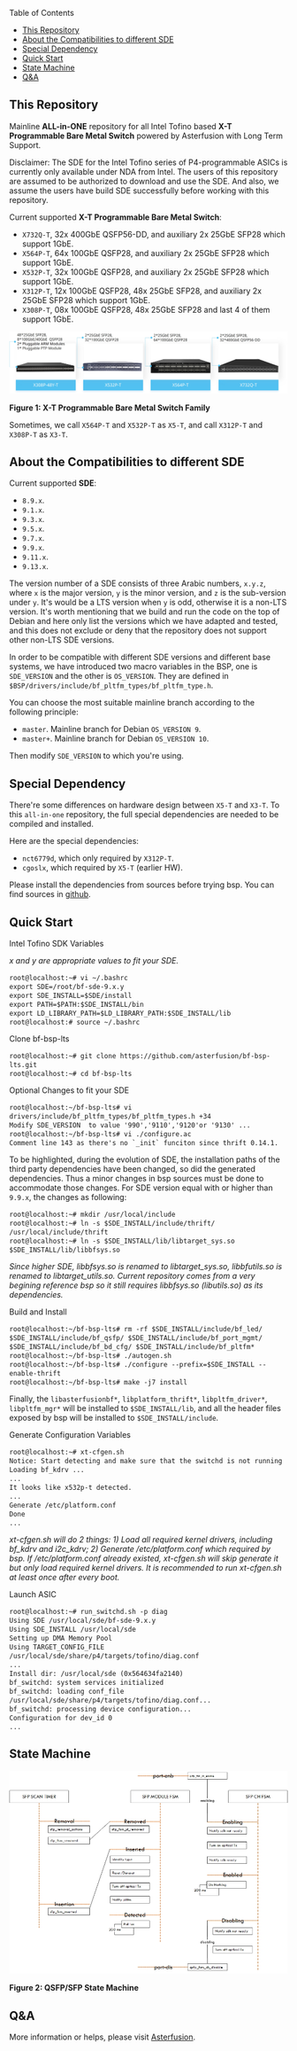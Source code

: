 Table of Contents
   * [This Repository](#this_repository)
   * [About the Compatibilities to different SDE](#sde_compatibilities)
   * [Special Dependency](#sde_dependency)
   * [Quick Start](#quick_start)
   * [State Machine](#fsm)
   * [Q&A](#qa)

## <a name="this_repository"></a>This Repository

Mainline  **ALL-in-ONE** repository for all Intel Tofino based **X-T Programmable Bare Metal Switch** powered by Asterfusion with Long Term Support.

Disclaimer: The SDE for the Intel Tofino series of P4-programmable ASICs is currently only available under NDA from Intel. The users of this repository are assumed to be authorized to download and use the SDE. And also, we assume the users have build SDE successfully before working with this repository.

Current supported **X-T Programmable Bare Metal Switch**:
  - `X732Q-T`,  32x 400GbE QSFP56-DD, and auxiliary 2x 25GbE SFP28 which support 1GbE.
  - `X564P-T`,  64x 100GbE QSFP28, and auxiliary 2x 25GbE SFP28 which support 1GbE.
  - `X532P-T`,  32x 100GbE QSFP28, and auxiliary 2x 25GbE SFP28 which support 1GbE.
  - `X312P-T`,  12x 100GbE QSFP28, 48x 25GbE SFP28, and auxiliary 2x 25GbE SFP28 which support 1GbE.
  - `X308P-T`,  08x 100GbE QSFP28, 48x 25GbE SFP28 and last 4 of them support 1GbE.

![X-T](docs/programmable-bare-metals.jpg "Figure 1: X-T Programmable Bare Metal Switch Family")

__Figure 1: X-T Programmable Bare Metal Switch Family__

Sometimes, we call `X564P-T` and `X532P-T` as `X5-T`, and call `X312P-T` and `X308P-T` as `X3-T`.

## <a name="sde_compatibilities"></a>About the Compatibilities to different SDE

Current supported **SDE**:

  - `8.9.x`.
  - `9.1.x`.
  - `9.3.x`.
  - `9.5.x`.
  - `9.7.x`.
  - `9.9.x`.
  - `9.11.x`.
  - `9.13.x`.

The version number of a SDE consists of three Arabic numbers, `x.y.z`, where `x` is the major version, `y` is the minor version, and `z` is the sub-version under `y`.
It's would be a LTS version when `y` is odd, otherwise it is a non-LTS version. It's worth mentioning that we build and run the code on the top of Debian and here only list the versions which we have adapted and tested, and this does not exclude or deny that the repository does not support other non-LTS SDE versions.

In order to be compatible with different SDE versions and different base systems, we have introduced two macro variables in the BSP, one is `SDE_VERSION` and the other is `OS_VERSION`.
They are defined in `$BSP/drivers/include/bf_pltfm_types/bf_pltfm_type.h`.

You can choose the most suitable mainline branch according to the following principle:
 - `master`.  Mainline branch for Debian `OS_VERSION 9`.
 - `master+`. Mainline branch for Debian `OS_VERSION 10`.

Then modify `SDE_VERSION` to which you're using.


## <a name="sde_dependency"></a>Special Dependency

There're some differences on hardware design between `X5-T` and `X3-T`. To this `all-in-one` repository, the full special dependencies are needed to be compiled and installed.

Here are the special dependencies:

  - `nct6779d`, which only required by `X312P-T`.
  - `cgoslx`, which required by `X5-T` (earlier HW).

Please install the dependencies from sources before trying bsp. You can find sources in [github](https://github.com/asterfusion).

## <a name="quick_start"></a>Quick Start

Intel Tofino SDK Variables

*x and y are appropriate values to fit your SDE.*
```
root@localhost:~# vi ~/.bashrc
export SDE=/root/bf-sde-9.x.y
export SDE_INSTALL=$SDE/install
export PATH=$PATH:$SDE_INSTALL/bin
export LD_LIBRARY_PATH=$LD_LIBRARY_PATH:$SDE_INSTALL/lib
root@localhost:# source ~/.bashrc
```
Clone bf-bsp-lts
```
root@localhost:~# git clone https://github.com/asterfusion/bf-bsp-lts.git
root@localhost:~# cd bf-bsp-lts
```

Optional Changes to fit your SDE
```
root@localhost:~/bf-bsp-lts# vi drivers/include/bf_pltfm_types/bf_pltfm_types.h +34
Modify SDE_VERSION  to value '990','9110','9120'or '9130' ...
root@localhost:~/bf-bsp-lts# vi ./configure.ac
Comment line 143 as there's no `_init` funciton since thrift 0.14.1.
```

To be highlighted, during the evolution of SDE, the installation paths of the third party dependencies have been changed, so did the generated dependencies. Thus a minor changes in bsp sources must be done to accommodate those changes. For SDE version equal with  or higher than `9.9.x`, the changes as following:
```
root@localhost:~# mkdir /usr/local/include
root@localhost:~# ln -s $SDE_INSTALL/include/thrift/ /usr/local/include/thrift
root@localhost:~# ln -s $SDE_INSTALL/lib/libtarget_sys.so $SDE_INSTALL/lib/libbfsys.so
```
*Since higher SDE, libbfsys.so is renamed to libtarget_sys.so, libbfutils.so is renamed to libtarget_utils.so. Current repository comes from a very begining reference bsp so it still requires libbfsys.so (libutils.so) as its dependencies.*

Build and Install
```
root@localhost:~/bf-bsp-lts# rm -rf $SDE_INSTALL/include/bf_led/ $SDE_INSTALL/include/bf_qsfp/ $SDE_INSTALL/include/bf_port_mgmt/ $SDE_INSTALL/include/bf_bd_cfg/ $SDE_INSTALL/include/bf_pltfm*
root@localhost:~/bf-bsp-lts# ./autogen.sh
root@localhost:~/bf-bsp-lts# ./configure --prefix=$SDE_INSTALL --enable-thrift
root@localhost:~/bf-bsp-lts# make -j7 install
```

Finally, the `libasterfusionbf*`, `libplatform_thrift*`, `libpltfm_driver*`, `libpltfm_mgr*` will be installed to `$SDE_INSTALL/lib`, and all the header files exposed by bsp will be installed to `$SDE_INSTALL/include`.

Generate Configuration Variables
```
root@localhost:~# xt-cfgen.sh
Notice: Start detecting and make sure that the switchd is not running
Loading bf_kdrv ...
...
It looks like x532p-t detected.
...
Generate /etc/platform.conf
Done
...
```
*xt-cfgen.sh will do 2 things: 1) Load all required kernel drivers, including bf_kdrv and i2c_kdrv; 2) Generate /etc/platform.conf which required by bsp. If /etc/platform.conf already existed, xt-cfgen.sh will skip generate it but only load required kernel drivers. It is recommended to run xt-cfgen.sh at least once after every boot.*

Launch ASIC
```
root@localhost:~# run_switchd.sh -p diag
Using SDE /usr/local/sde/bf-sde-9.x.y
Using SDE_INSTALL /usr/local/sde
Setting up DMA Memory Pool
Using TARGET_CONFIG_FILE /usr/local/sde/share/p4/targets/tofino/diag.conf
...
Install dir: /usr/local/sde (0x564634fa2140)
bf_switchd: system services initialized
bf_switchd: loading conf_file /usr/local/sde/share/p4/targets/tofino/diag.conf...
bf_switchd: processing device configuration...
Configuration for dev_id 0
...
```

## <a name="fsm"></a>State Machine

![fsm](docs/sfp-fsm.jpg "Figure 2: QSFP/SFP State Machine")

__Figure 2: QSFP/SFP State Machine__


## <a name="qa"></a>Q&A

More information or helps, please visit [Asterfusion](https://help.cloudswit.ch/portal/en/home).
